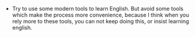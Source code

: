 - Try to use some modern tools to learn English. But avoid some tools which make the process more convenience, because I think when you rely more to these tools, you can not keep doing this, or insist learning english.